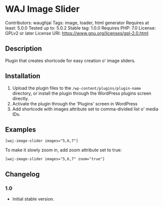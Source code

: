 # WAJ Image Slider
Contributors: waughjai
Tags: image, loader, html generator
Requires at least: 5.0.0
Tested up to: 5.0.2
Stable tag: 1.0.0
Requires PHP: 7.0
License: GPLv2 or later
License URI: https://www.gnu.org/licenses/gpl-2.0.html


## Description

Plugin that creates shortcode for easy creation o' image sliders.


## Installation

1. Upload the plugin files to the `/wp-content/plugins/plugin-name` directory, or install the plugin through the WordPress plugins screen directly.
2. Activate the plugin through the 'Plugins' screen in WordPress
3. Add shortcode with images attribute set to comma-divided list o' media IDs.


## Examples

	[waj-image-slider images="5,6,7"]

To make it slowly zoom in, add zoom attribute set to true:

	[waj-image-slider images="5,6,7" zoom="true"]


## Changelog

### 1.0
* Initial stable version.
